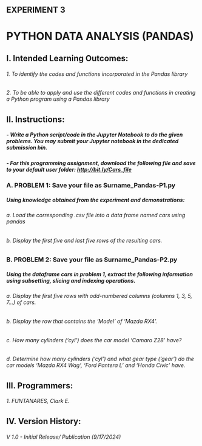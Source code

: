 ## EXPERIMENT 3
# PYTHON DATA ANALYSIS (PANDAS)
## I. Intended Learning Outcomes:
###### 1. To identify the codes and functions incorporated in the Pandas library
###### 2. To be able to apply and use the different codes and functions in creating a Python program using a Pandas library
## II. Instructions:
##### - Write a Python script/code in the Jupyter Notebook to do the given problems. You may submit your Jupyter notebook in the dedicated submission bin.
##### - For this programming assignment, download the following file and save to your default user folder: http://bit.ly/Cars_file
### A. PROBLEM 1: Save your file as Surname_Pandas-P1.py
##### Using knowledge obtained from the experiment and demonstrations:
###### a. Load the corresponding .csv file into a data frame named cars using pandas
###### b. Display the first five and last five rows of the resulting cars.
### B. PROBLEM 2: Save your file as Surname_Pandas-P2.py
##### Using the dataframe cars in problem 1, extract the following information using subsetting, slicing and indexing operations.
###### a. Display the first five rows with odd-numbered columns (columns 1, 3, 5, 7...) of cars.
###### b. Display the row that contains the ‘Model’ of ‘Mazda RX4’.
###### c. How many cylinders (‘cyl’) does the car model ‘Camaro Z28’ have?
###### d. Determine how many cylinders (‘cyl’) and what gear type (‘gear’) do the car models ‘Mazda RX4 Wag’, ‘Ford Pantera L’ and ‘Honda Civic’ have.
## III. Programmers:
###### 1. FUNTANARES, Clark E.
## IV. Version History:
###### V 1.0 - Initial Release/ Publication (9/17/2024)
